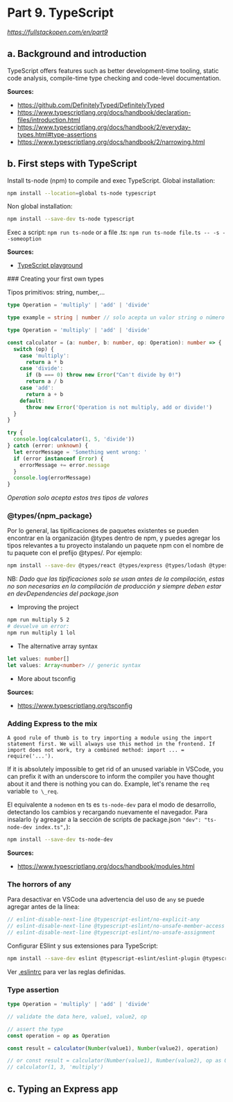 # Part 9. TypeScript

_https://fullstackopen.com/en/part9_

## a. Background and introduction

TypeScript offers features such as better development-time tooling, static code analysis, compile-time type checking and code-level documentation.

**Sources:**

- https://github.com/DefinitelyTyped/DefinitelyTyped
- https://www.typescriptlang.org/docs/handbook/declaration-files/introduction.html
- https://www.typescriptlang.org/docs/handbook/2/everyday-types.html#type-assertions
- https://www.typescriptlang.org/docs/handbook/2/narrowing.html

## b. First steps with TypeScript

Install ts-node (npm) to compile and exec TypeScript. Global installation:

```sh
npm install --location=global ts-node typescript
```

Non global installation:

```sh
npm install --save-dev ts-node typescript
```

Exec a script: `npm run ts-node` or a file .ts: `npm run ts-node file.ts -- -s --someoption`

**Sources:**

- [TypeScript playground](https://typescriptlang.org/play)

### Creating your first own types

Tipos primitivos: string, number,...

```ts
type Operation = 'multiply' | 'add' | 'divide'

type example = string | number // solo acepta un valor string o número

type Operation = 'multiply' | 'add' | 'divide'

const calculator = (a: number, b: number, op: Operation): number => {
  switch (op) {
    case 'multiply':
      return a * b
    case 'divide':
      if (b === 0) throw new Error("Can't divide by 0!")
      return a / b
    case 'add':
      return a + b
    default:
      throw new Error('Operation is not multiply, add or divide!')
  }
}

try {
  console.log(calculator(1, 5, 'divide'))
} catch (error: unknown) {
  let errorMessage = 'Something went wrong: '
  if (error instanceof Error) {
    errorMessage += error.message
  }
  console.log(errorMessage)
}
```

_Operation solo acepta estos tres tipos de valores_

### @types/{npm_package}

Por lo general, las tipificaciones de paquetes existentes se pueden encontrar en la organización @types dentro de npm, y puedes agregar los tipos relevantes a tu proyecto instalando un paquete npm con el nombre de tu paquete con el prefijo @types/. Por ejemplo:

```sh
npm install --save-dev @types/react @types/express @types/lodash @types/jest @types/mongoose
```

NB: _Dado que las tipificaciones solo se usan antes de la compilación, estas no son necesarias en la compilación de producción y siempre deben estar en devDependencies del package.json_

- Improving the project

```sh
npm run multiply 5 2
# devuelve un error:
npm run multiply 1 lol
```

- The alternative array syntax

```ts
let values: number[]
let values: Array<number> // generic syntax
```

- More about tsconfig

**Sources:**

- https://www.typescriptlang.org/tsconfig

### Adding Express to the mix

    A good rule of thumb is to try importing a module using the import statement first. We will always use this method in the frontend. If import does not work, try a combined method: import ... = require('...').

If it is absolutely impossible to get rid of an unused variable in VSCode, you can prefix it with an underscore to inform the compiler you have thought about it and there is nothing you can do. Example, let's rename the `req` variable `to \_req`.

El equivalente a `nodemon` en ts es `ts-node-dev` para el modo de desarrollo, detectando los cambios y recargando nuevamente el navegador. Para insalarlo (y agreagar a la sección de scripts de package.json `"dev": "ts-node-dev index.ts",`):

```sh
npm install --save-dev ts-node-dev
```

**Sources:**

- https://www.typescriptlang.org/docs/handbook/modules.html

### The horrors of any

Para desactivar en VSCode una advertencia del uso de `any` se puede agregar antes de la línea:

```ts
// eslint-disable-next-line @typescript-eslint/no-explicit-any
// eslint-disable-next-line @typescript-eslint/no-unsafe-member-access
// eslint-disable-next-line @typescript-eslint/no-unsafe-assignment
```

Configurar ESlint y sus extensiones para TypeScript:

```sh
npm install --save-dev eslint @typescript-eslint/eslint-plugin @typescript-eslint/parser
```

Ver [.eslintrc](.eslintrc) para ver las reglas definidas.

### Type assertion

```ts
type Operation = 'multiply' | 'add' | 'divide'

// validate the data here, value1, value2, op

// assert the type
const operation = op as Operation

const result = calculator(Number(value1), Number(value2), operation)

// or const result = calculator(Number(value1), Number(value2), op as Operation);
// calculator(1, 3, 'multiply')
```

## c. Typing an Express app
